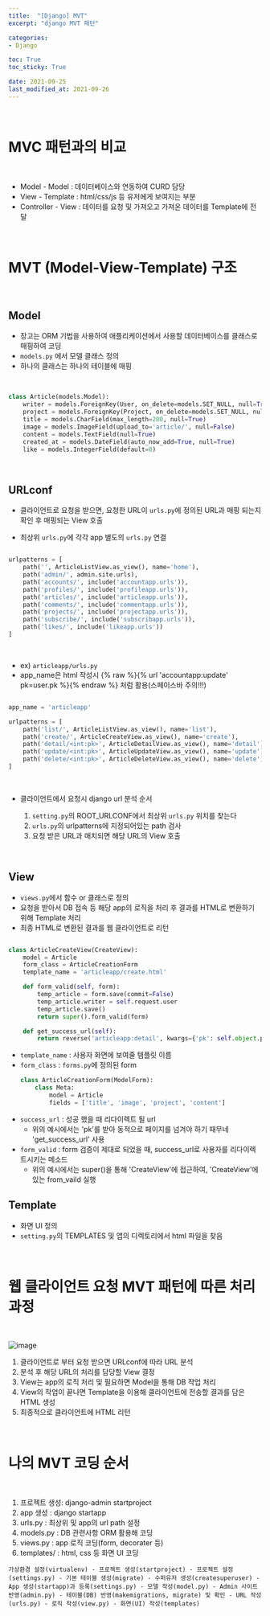 ```yaml
---
title:  "[Django] MVT"
excerpt: "django MVT 패턴"

categories:
- Django

toc: True
toc_sticky: True

date: 2021-09-25
last_modified_at: 2021-09-26
---
```


<br>

# MVC 패턴과의 비교

<br>

- Model - Model : 데이터베이스와 연동하여 CURD 담당
- View - Template : html/css/js 등 유저에게 보여지는 부분
- Controller - View : 데이터를 요청 및 가져오고 가져온 데이터를 Template에 전달

<br>

# MVT (Model-View-Template) 구조

<br>

## Model

- 장고는 ORM 기법을 사용하여 애플리케이션에서 사용할 데이터베이스를 클래스로 매핑하여 코딩
- `models.py` 에서 모델 클래스 정의
- 하나의 클래스는 하나의 테이블에 매핑

<br>

```python
class Article(models.Model):
    writer = models.ForeignKey(User, on_delete=models.SET_NULL, null=True, related_name='article')
    project = models.ForeignKey(Project, on_delete=models.SET_NULL, null=True, related_name='article')
    title = models.CharField(max_length=200, null=True)
    image = models.ImageField(upload_to='article/', null=False)
    content = models.TextField(null=True)
    created_at = models.DateField(auto_now_add=True, null=True)
    like = models.IntegerField(default=0)
```

<br>

## URLconf

- 클라이언트로 요청을 받으면, 요청한 URL이 `urls.py`에 정의된 URL과 매핑 되는지 확인 후 매핑되는 View 호출

- 최상위 `urls.py`에 각각 app 별도의 `urls.py` 연결

```python

urlpatterns = [
    path('', ArticleListView.as_view(), name='home'),
    path('admin/', admin.site.urls),
    path('accounts/', include('accountapp.urls')),
    path('profiles/', include('profileapp.urls')),
    path('articles/', include('articleapp.urls')),
    path('comments/', include('commentapp.urls')),
    path('projects/', include('projectapp.urls')),
    path('subscribe/', include('subscribapp.urls')),
    path('likes/', include('likeapp.urls'))
]

```

<br>

- ex) `articleapp/urls.py`
- app_name은 html 작성시 {% raw %}{% url 'accountapp:update' pk=user.pk %}{% endraw %} 처럼 활용(스페이스바 주의!!!)
  
```python

app_name = 'articleapp'

urlpatterns = [
    path('list/', ArticleListView.as_view(), name='list'), 
    path('create/', ArticleCreateView.as_view(), name='create'),
    path('detail/<int:pk>', ArticleDetailView.as_view(), name='detail'),
    path('update/<int:pk>', ArticleUpdateView.as_view(), name='update'),
    path('delete/<int:pk>', ArticleDeleteView.as_view(), name='delete')
]
```

<br>

- 클라이언트에서 요청시 django url 분석 순서

  1. `setting.py`의 ROOT_URLCONF에서 최상위 `urls.py` 위치를 찾는다
  2. `urls.py`의 urlpatterns에 지정되어있는 path 검사
  3. 요청 받은 URL과 매치되면 해당 URL의 View 호출

<br>

## View

- `views.py`에서 함수 or 클래스로 정의
- 요청을 받아서 DB 접속 등 해당 app의 로직을 처리 후 결과를 HTML로 변환하기 위해 Template 처리
- 최종 HTML로 변환된 결과를 웹 클라이언트로 리턴

```python

class ArticleCreateView(CreateView):
    model = Article
    form_class = ArticleCreationForm
    template_name = 'articleapp/create.html'

    def form_valid(self, form):
        temp_article = form.save(commit=False)
        temp_article.writer = self.request.user
        temp_article.save()
        return super().form_valid(form)

    def get_success_url(self):
        return reverse('articleapp:detail', kwargs={'pk': self.object.pk})

```

- `template_name` : 사용자 화면에 보여줄 템플릿 이름
- `form_class` : `forms.py`에 정의된 form
  ```python
  class ArticleCreationForm(ModelForm):
      class Meta:
          model = Article
          fields = ['title', 'image', 'project', 'content']
  ```
- `success_url` : 성공 했을 때 리다이렉트 될 url
  - 위의 예시에서는 'pk'를 받아 동적으로 페이지를 넘겨야 하기 때무네 'get_success_url' 사용
- `form_valid` : form 검증이 제대로 되었을 때, success_url로 사용자를 리다이렉트시키는 메소드
  - 위의 예시에서는 super()을 통해 'CreateView'에 접근하여, 'CreateView'에 있는 from_vaild 실행

## Template

- 화면 UI 정의
- `setting.py`의 TEMPLATES 및 앱의 디렉토리에서 html 파일을 찾음

<br>

# 웹 클라이언트 요청 MVT 패턴에 따른 처리 과정

<br>

![image](https://user-images.githubusercontent.com/76996686/134775261-ea013023-3f2f-43fc-94d0-7188ee569588.png)

1. 클라이언트로 부터 요청 받으면 URLconf에 따라 URL 분석
2. 분석 후 해당 URL의 처리를 담당할 View 결정
3. View는 app의 로직 처리 및 필요하면 Model을 통해 DB 작업 처리
4. View의 작업이 끝나면 Template을 이용해 클라이언트에 전송할 결과를 담은 HTML 생성
5. 최종적으로 클라이언트에 HTML 리턴

<br>

# 나의 MVT 코딩 순서

<br>

1. 프로젝트 생성: django-admin startproject
2. app 생성 : django startapp
3. urls.py : 최상위 및 app의 url path 설정
4. models.py : DB 관련사항 ORM 활용해 코딩
5. views.py : app 로직 코딩(form, decorater 등)
6. templates/ : html, css 등 화면 UI 코딩

```
가상환경 설정(virtualenv) - 프로젝트 생성(startproject) - 프로젝트 설정(settings.py) - 기본 테이블 생성(migrate) - 수퍼유저 생성(createsuperuser) - App 생성(startapp)과 등록(settings.py) - 모델 작성(model.py) - Admin 사이트 반영(admin.py) - 테이블(DB) 반영(makemigrations, migrate) 및 확인 - URL 작성(urls.py) - 로직 작성(view.py) - 화면(UI) 작성(templates) 
```